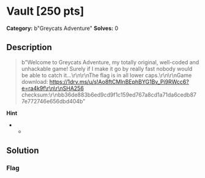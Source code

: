 # Vault [250 pts]

**Category:** b"Greycats Adventure"
**Solves:** 0

## Description
>b"Welcome to Greycats Adventure, my totally original, well-coded and unhackable game! Surely if I make it go by really fast nobody would be able to catch it...\r\n\r\nThe flag is in all lower caps.\r\n\r\nGame download: https://1drv.ms/u/s!Ao8ftCMlnBEphBYG1Bv_Pi9RWcc6?e=ra4k9f\r\n\r\nSHA256 checksum:\r\nbb36de883b6ed9cd9f1c159ed767a8cd1a71da6cedb877e772746e656dbd404b"

**Hint**
* -

## Solution

### Flag

